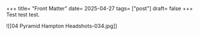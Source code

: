 +++
title= "Front Matter"
date= 2025-04-27
tags= ["post"]
draft= false
+++
Test test test.

![[04 Pyramid Hampton Headshots-034.jpg]]